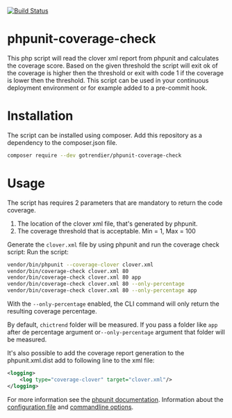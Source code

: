 [![Build Status](https://travis-ci.org/richardregeer/phpunit-coverage-check.svg?branch=master)](https://travis-ci.org/richardregeer/phpunit-coverage-check)

# phpunit-coverage-check
This php script will read the clover xml report from phpunit and calculates the coverage score. Based on the given threshold the script will exit ok of the coverage is higher then the threshold or exit with code 1 if the coverage is lower then the threshold.
This script can be used in your continuous deployment environment or for example added to a pre-commit hook.

# Installation
The script can be installed using composer. Add this repository as a dependency to the composer.json file.

```bash
composer require --dev gotrendier/phpunit-coverage-check
```

# Usage
The script has requires 2 parameters that are mandatory to return the code coverage.

1. The location of the clover xml file, that's generated by phpunit.
2. The coverage threshold that is acceptable. Min = 1, Max = 100

Generate the `clover.xml` file by using phpunit and run the coverage check script:
Run the script:

```bash
vendor/bin/phpunit --coverage-clover clover.xml
vendor/bin/coverage-check clover.xml 80
vendor/bin/coverage-check clover.xml 80 app
vendor/bin/coverage-check clover.xml 80 --only-percentage
vendor/bin/coverage-check clover.xml 80 --only-percentage app
```

With the `--only-percentage` enabled, the CLI command will only return the resulting coverage percentage.

By default, `chictrend` folder will be measured. If you pass a folder like `app` after de percentage argument or`--only-percentage` argument that folder will be measured. 

It's also possible to add the coverage report generation to the phpunit.xml.dist add to following line to the xml file:

```xml
<logging>
    <log type="coverage-clover" target="clover.xml"/>
</logging>
```

For more information see the [phpunit documentation](https://phpunit.de/manual/5.3/en/index.html).
Information about the [configuration file](https://phpunit.de/manual/5.3/en/appendixes.configuration.html#appendixes.configuration) and [commandline options](https://phpunit.de/manual/current/en/textui.html#textui.clioptions).
